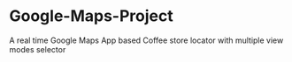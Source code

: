 # Google-Maps-Project
A real time Google Maps App based Coffee store locator with multiple view modes selector

